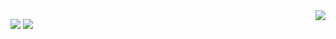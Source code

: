 <img align="right" src="https://github-readme-stats.vercel.app/api?username=soolaugust&show_icons=true&count_private=true&theme=algolia" />

![](http://img.shields.io/badge/-webrtc-blue?style=flat&logo=webrtc)
![](http://img.shields.io/badge/-go-blue?style=blue&logo=go)
